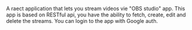 A raect application that lets you stream videos vie "OBS studio" app. This app is based on RESTful api, you have the ability to fetch, create, edit and delete the streams. You can login to the app with Google auth. 
